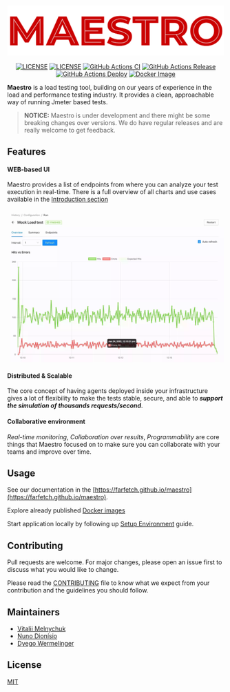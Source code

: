![Maestro](https://github.com/Farfetch/maestro/blob/master/site/static/img/logo-full.png?raw=true)

<p align="center">
<a href="https://github.com/Farfetch/maestro/blob/master/LICENSE"><img src="https://img.shields.io/github/license/Farfetch/maestro" alt="LICENSE" /></a>
<a href="https://github.com/Farfetch/maestro/releases"><img src="https://img.shields.io/github/release-date/Farfetch/maestro" alt="LICENSE" /></a>
<a href="https://github.com/Farfetch/maestro/actions/workflows/ci.yml"><img src="https://img.shields.io/github/workflow/status/Farfetch/maestro/CI/master?label=ci" alt="GitHub Actions CI" /></a>
<a href="https://github.com/Farfetch/maestro/actions/workflows/release.yml"><img src="https://img.shields.io/github/workflow/status/Farfetch/maestro/Release?label=release" alt="GitHub Actions Release" /></a>
<a href="https://github.com/Farfetch/maestro/actions/workflows/deploy.yml"><img src="https://img.shields.io/github/workflow/status/Farfetch/maestro/Deploy?event=push&label=website" alt="GitHub Actions Deploy" /></a>
<a href="https://hub.docker.com/r/farfetchoss/maestro"><img src="https://img.shields.io/docker/v/farfetchoss/maestro?label=version&logo=Docker&sort=semver" alt="Docker Image" /></a>
</p>									

**Maestro** is a load testing tool, building on our years of experience in the load and performance testing industry. It provides a clean, approachable way of running Jmeter based tests.

> **NOTICE:** Maestro is under development and there might be some breaking changes over versions. We do have regular releases and are really welcome to get feedback.

## Features

#### WEB-based UI

Maestro provides a list of endpoints from where you can analyze your test execution in real-time. There is a full overview of all charts and use cases available in the [Introduction section](https://farfetch.github.io/maestro/docs/intro)

![hits_vs_errors](https://github.com/Farfetch/maestro/blob/master/docs/assets/hits_vs_errors.webp?raw=true)

#### Distributed & Scalable

The core concept of having agents deployed inside your infrastructure gives a lot of flexibility to make the tests stable, secure, and able to **_support the simulation of thousands requests/second_**.

#### Collaborative environment

_Real-time monitoring_, _Collaboration over results_, _Programmability_ are core things that Maestro focused on to make sure you can collaborate with your teams and improve over time.

## Usage

See our documentation in the [https://farfetch.github.io/maestro](https://farfetch.github.io/maestro).

Explore already published [Docker images](https://farfetch.github.io/maestro/docs/docker_images)

Start application locally by following up [Setup Environment](https://farfetch.github.io/maestro/docs/getting_started/setup_environment) guide.

## Contributing

Pull requests are welcome. For major changes, please open an issue first to discuss what you would like to change.

Please read the [CONTRIBUTING](CONTRIBUTING.md) file to know what we expect from your contribution and the guidelines you should follow.

## Maintainers

- [Vitalii Melnychuk](https://github.com/vitaliimelnychuk)
- [Nuno Dionísio](https://github.com/nunodio)
- [Dyego Wermelinger](https://github.com/dyegowermelinger)

## License

[MIT](LICENSE)
